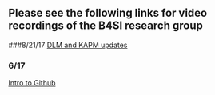 ## Please see the following links for video recordings of the B4SI research group


###8/21/17
 [DLM and KAPM updates](https://bluejeans.com/s/t@Pbc/)

### 6/17
[Intro to Github](https://bluejeans.com/s/QO8uM/)